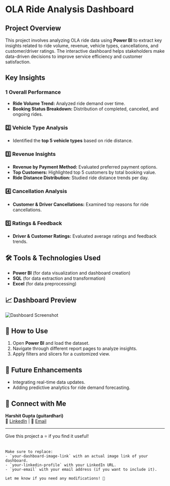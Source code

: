 
# OLA Ride Analysis Dashboard

##  Project Overview
This project involves analyzing OLA ride data using **Power BI** to extract key insights related to ride volume, revenue, vehicle types, cancellations, and customer/driver ratings. The interactive dashboard helps stakeholders make data-driven decisions to improve service efficiency and customer satisfaction.

##  Key Insights
### 1️ Overall Performance
- **Ride Volume Trend:** Analyzed ride demand over time.
- **Booking Status Breakdown:** Distribution of completed, canceled, and ongoing rides.

### 2️⃣ Vehicle Type Analysis
- Identified the **top 5 vehicle types** based on ride distance.

### 3️⃣ Revenue Insights
- **Revenue by Payment Method:** Evaluated preferred payment options.
- **Top Customers:** Highlighted top 5 customers by total booking value.
- **Ride Distance Distribution:** Studied ride distance trends per day.

### 4️⃣ Cancellation Analysis
- **Customer & Driver Cancellations:** Examined top reasons for ride cancellations.

### 5️⃣ Ratings & Feedback
- **Driver & Customer Ratings:** Evaluated average ratings and feedback trends.

## 🛠️ Tools & Technologies Used
- **Power BI** (for data visualization and dashboard creation)
- **SQL** (for data extraction and transformation)
- **Excel** (for data preprocessing)

## 📈 Dashboard Preview
![Dashboard Screenshot](your-dashboard-image-link)

## 🚀 How to Use
1. Open **Power BI** and load the dataset.
2. Navigate through different report pages to analyze insights.
3. Apply filters and slicers for a customized view.

## 📌 Future Enhancements
- Integrating real-time data updates.
- Adding predictive analytics for ride demand forecasting.

## 🤝 Connect with Me
**Harshit Gupta (guitardhari)**  
🔗 [LinkedIn](your-linkedin-profile) | 📧 [Email](your-email)

---
Give this project a ⭐ if you find it useful!
```

Make sure to replace:
- `your-dashboard-image-link` with an actual image link of your dashboard.
- `your-linkedin-profile` with your LinkedIn URL.
- `your-email` with your email address (if you want to include it).  

Let me know if you need any modifications! 🚀
